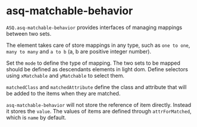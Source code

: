 asq-matchable-behavior
=======================

`ASQ.asq-matchable-behavior` provides interfaces of managing mappings between two sets.

The element takes care of store mappings in any type, such as `one to one`, `many to many` and `a to b` (a, b are positive integer number). 

Set the `mode` to define the type of mapping. The two sets to be mapped should be defined as descendants elements in light dom. Define selectors using `xMatchable` and `yMatchable` to select them.

`matchedClass` and `matchedAttribute` define the class and attribute that will be added to the items when they are matched.

`asq-matchable-behavior` will not store the reference of item directly. Instead it stores the `value`. The values of items are defined through `attrForMatched`, which is `name` by default.

